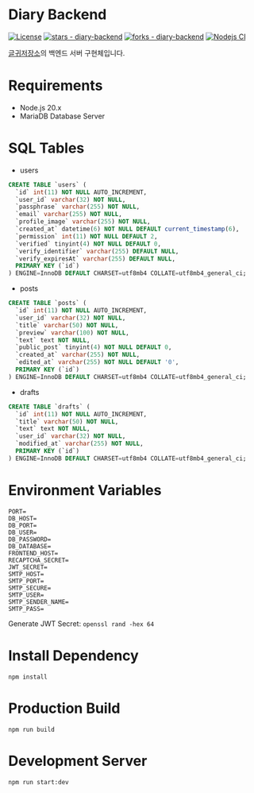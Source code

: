 # Diary Backend

[![License](https://img.shields.io/badge/License-MIT-blue)](#license)
[![stars - diary-backend](https://img.shields.io/github/stars/vientorepublic/diary-backend?style=social)](https://github.com/vientorepublic/diary-backend)
[![forks - diary-backend](https://img.shields.io/github/forks/vientorepublic/diary-backend?style=social)](https://github.com/vientorepublic/diary-backend)
[![Nodejs CI](https://github.com/vientorepublic/diary-backend/actions/workflows/nodejs.yml/badge.svg)](https://github.com/vientorepublic/diary-backend/actions/workflows/nodejs.yml)

[글귀저장소](https://github.com/vientorepublic/diary)의 백엔드 서버 구현체입니다.

# Requirements

- Node.js 20.x
- MariaDB Database Server

# SQL Tables

- users

```sql
CREATE TABLE `users` (
  `id` int(11) NOT NULL AUTO_INCREMENT,
  `user_id` varchar(32) NOT NULL,
  `passphrase` varchar(255) NOT NULL,
  `email` varchar(255) NOT NULL,
  `profile_image` varchar(255) NOT NULL,
  `created_at` datetime(6) NOT NULL DEFAULT current_timestamp(6),
  `permission` int(11) NOT NULL DEFAULT 2,
  `verified` tinyint(4) NOT NULL DEFAULT 0,
  `verify_identifier` varchar(255) DEFAULT NULL,
  `verify_expiresAt` varchar(255) DEFAULT NULL,
  PRIMARY KEY (`id`)
) ENGINE=InnoDB DEFAULT CHARSET=utf8mb4 COLLATE=utf8mb4_general_ci;
```

- posts

```sql
CREATE TABLE `posts` (
  `id` int(11) NOT NULL AUTO_INCREMENT,
  `user_id` varchar(32) NOT NULL,
  `title` varchar(50) NOT NULL,
  `preview` varchar(100) NOT NULL,
  `text` text NOT NULL,
  `public_post` tinyint(4) NOT NULL DEFAULT 0,
  `created_at` varchar(255) NOT NULL,
  `edited_at` varchar(255) NOT NULL DEFAULT '0',
  PRIMARY KEY (`id`)
) ENGINE=InnoDB DEFAULT CHARSET=utf8mb4 COLLATE=utf8mb4_general_ci;
```

- drafts

```sql
CREATE TABLE `drafts` (
  `id` int(11) NOT NULL AUTO_INCREMENT,
  `title` varchar(50) NOT NULL,
  `text` text NOT NULL,
  `user_id` varchar(32) NOT NULL,
  `modified_at` varchar(255) NOT NULL,
  PRIMARY KEY (`id`)
) ENGINE=InnoDB DEFAULT CHARSET=utf8mb4 COLLATE=utf8mb4_general_ci;
```

# Environment Variables

```
PORT=
DB_HOST=
DB_PORT=
DB_USER=
DB_PASSWORD=
DB_DATABASE=
FRONTEND_HOST=
RECAPTCHA_SECRET=
JWT_SECRET=
SMTP_HOST=
SMTP_PORT=
SMTP_SECURE=
SMTP_USER=
SMTP_SENDER_NAME=
SMTP_PASS=
```

Generate JWT Secret: `openssl rand -hex 64`

# Install Dependency

```
npm install
```

# Production Build

```
npm run build
```

# Development Server

```
npm run start:dev
```
